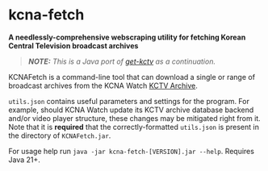 # kcna-fetch

**A needlessly-comprehensive webscraping utility for fetching Korean Central Television broadcast archives**

> _**NOTE:** This is a Java port of [get-kctv](https://github.com/Lynzzyr/get-kctv) as a continuation._

KCNAFetch is a command-line tool that can download a single or range of broadcast archives from the KCNA Watch [KCTV Archive](https://kcnawatch.org/kctv-archive).

`utils.json` contains useful parameters and settings for the program. For example, should KCNA Watch update its KCTV archive database backend and/or video player structure, these changes may be mitigated right from it. Note that it is **required** that the correctly-formatted `utils.json` is present in the directory of `KCNAFetch.jar`.

For usage help run `java -jar kcna-fetch-[VERSION].jar --help`. Requires Java 21+.